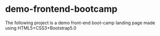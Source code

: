 # demo-frontend-bootcamp
The following project is a demo front-end boot-camp landing page made using HTML5+CSS3+Bootstrap5.0

